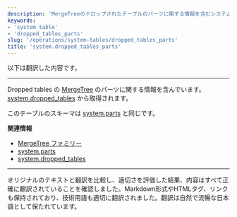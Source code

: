 ```yaml
---
description: 'MergeTreeのドロップされたテーブルのパーツに関する情報を含むシステムテーブル'
keywords:
- 'system table'
- 'dropped_tables_parts'
slug: '/operations/system-tables/dropped_tables_parts'
title: 'system.dropped_tables_parts'
---
```




以下は翻訳した内容です。

---

Dropped tables の [MergeTree](../../engines/table-engines/mergetree-family/mergetree.md) のパーツに関する情報を含んでいます。[system.dropped_tables](./dropped_tables.md) から取得されます。

このテーブルのスキーマは [system.parts](./parts.md) と同じです。

**関連情報**

- [MergeTree ファミリー](../../engines/table-engines/mergetree-family/mergetree.md)
- [system.parts](./parts.md)
- [system.dropped_tables](./dropped_tables.md)

---

オリジナルのテキストと翻訳を比較し、適切さを評価した結果、内容はすべて正確に翻訳されていることを確認しました。Markdown形式やHTMLタグ、リンクも保持されており、技術用語も適切に翻訳されました。翻訳は自然で流暢な日本語として保たれています。
